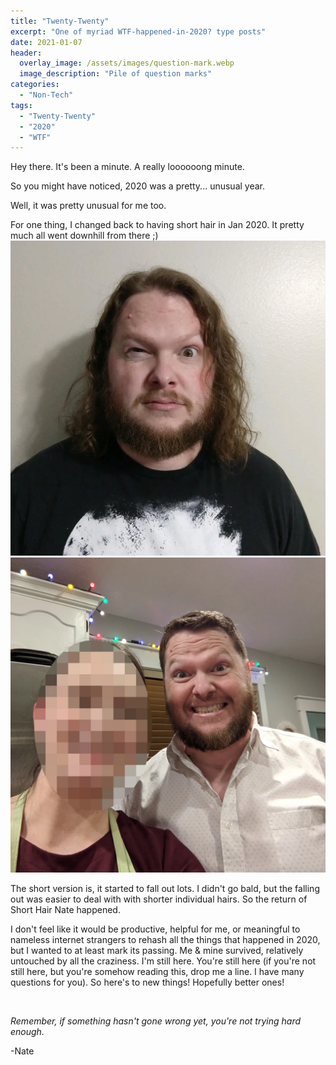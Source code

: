 ```yaml
---
title: "Twenty-Twenty"
excerpt: "One of myriad WTF-happened-in-2020? type posts"
date: 2021-01-07
header:
  overlay_image: /assets/images/question-mark.webp
  image_description: "Pile of question marks"
categories:
  - "Non-Tech"
tags:
  - "Twenty-Twenty"
  - "2020"
  - "WTF"
---
```


Hey there. It's been a minute. A really loooooong minute.

So you might have noticed, 2020 was a pretty... unusual year.

Well, it was pretty unusual for me too.

For one thing, I changed back to having short hair in Jan 2020. It pretty much all went downhill from there ;)
![long hair Nate](/assets/images/nate-long-hair.webp "Long hair") ![short hair Nate](/assets/images/nate-short-hair.webp "Short hair")


The short version is, it started to fall out lots. I didn't go bald, but the falling out was easier to deal with with shorter individual hairs. So the return of Short Hair Nate happened.

I don't feel like it would be productive, helpful for me, or meaningful to nameless internet strangers to rehash all the things that happened in 2020, but I wanted to at least mark its passing. Me & mine survived, relatively untouched by all the craziness. I'm still here. You're still here (if you're not still here, but you're somehow reading this, drop me a line. I have many questions for you). So here's to new things! Hopefully better ones!

<br />

_Remember, if something hasn't gone wrong yet, you're not trying hard enough._

-Nate
